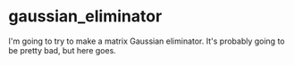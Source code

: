# gaussian_eliminator
I'm going to try to make a matrix Gaussian eliminator. It's probably going to be pretty bad, but here goes. 
